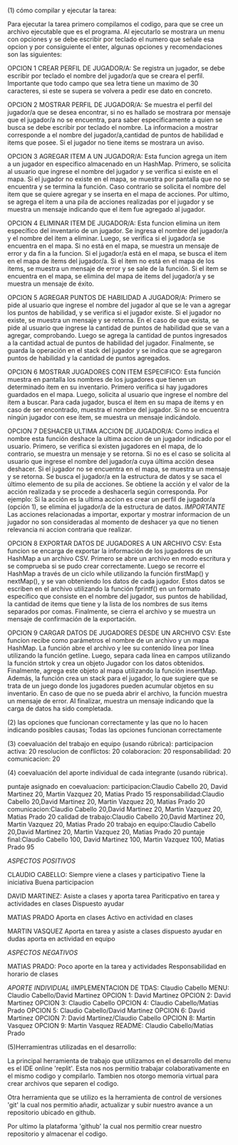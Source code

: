 (1) cómo compilar y ejecutar la tarea:

Para ejecutar la tarea primero compilamos el codigo, para que se cree un archivo ejecutable que es el programa. Al ejecutarlo se mostrara un menu con opciones y se debe escribir por teclado el numero que señale esa opcion y por consiguiente el enter, algunas opciones y recomendaciones son las siguientes:

OPCION 1 CREAR PERFIL DE JUGADOR/A: Se registra un jugador, se debe escribir por teclado el nombre del jugador/a que se creara el perfil. Importante que todo campo que sea letra tiene un maximo de 30 caracteres, si este se supera se volvera a pedir ese dato en concreto.

OPCION 2 MOSTRAR PERFIL DE JUGADOR/A: Se muestra el perfil del jugador/a que se desea encontrar, si no es hallado se mostrara por mensaje que el jugador/a no se encuentra, para saber especificamente a quien se busca se debe escribir por teclado el nombre. La informacion a mostrar corresponde a el nombre del jugador/a,cantidad de puntos de habilidad e items que posee. Si el jugador no tiene items se mostrara un aviso.

OPCION 3 AGREGAR ITEM A UN JUGADOR/A: Esta funcion agrega un item a un jugador en especifico almacenado en un HashMap. Primero, se solicita al usuario que ingrese el nombre del jugador y se verifica si existe en el mapa. Si el jugador no existe en el mapa, se muestra por pantalla que no se encuentra y se termina la función. Caso contrario se solicita el nombre del item que se quiere agregar y se inserta en el mapa de acciones. Por ultimo, se agrega el item a una pila de acciones realizadas por el jugador y se muestra un mensaje indicando que el item fue agregado al jugador.

OPCION 4 ELIMINAR ITEM DE JUGADOR/A: Esta funcion  elimina un item específico del inventario de un jugador. Se ingresa el nombre del jugador/a y el nombre del item a eliminar. Luego, se verifica si el jugador/a se encuentra en el mapa. Si no está en el mapa, se muestra un mensaje de error y da fin a la funcion. Si el jugador/a está en el mapa, se busca el item en el mapa de items del jugador/a. Si el item no está en el mapa de los items, se muestra un mensaje de error y se sale de la función. Si el item se encuentra en el mapa, se elimina del mapa de items del jugador/a y se muestra un mensaje de éxito.

OPCION 5 AGREGAR PUNTOS DE HABILIDAD A JUGADOR/A: Primero se pide al usuario que ingrese el nombre del jugador al que se le van a agregar los puntos de habilidad, y se verifica si el jugador existe. Si el jugador no existe, se muestra un mensaje y se retorna. En el caso de que exista, se pide al usuario que ingrese la cantidad de puntos de habilidad que se van a agregar, comprobando. Luego se agrega la cantidad de puntos ingresados a la cantidad actual de puntos de habilidad del jugador. Finalmente, se guarda la operación en el stack del jugador y se indica que se agregaron puntos de habilidad y la cantidad de puntos agregados.

OPCION 6 MOSTRAR JUGADORES CON ITEM ESPECIFICO: Esta función muestra en pantalla los nombres de los jugadores que tienen un determinado ítem en su inventario. Primero verifica si hay jugadores guardados en el mapa. Luego, solicita al usuario que ingrese el nombre del ítem a buscar. Para cada jugador, busca el ítem en su mapa de ítems y en caso de ser encontrado, muestra el nombre del jugador. Si no se encuentra ningún jugador con ese ítem, se muestra un mensaje indicándolo.

OPCION 7 DESHACER ULTIMA ACCION DE JUGADOR/A: Como indica el nombre esta función deshace la ultima accion de un jugador indicado por el usuario. Primero, se verifica si existen jugadores en el mapa, de lo contrario, se muestra un mensaje y se retorna. Si no es el caso se solicita al usuario que ingrese el nombre del jugador/a cuya última acción desea deshacer. Si el jugador no se encuentra en el mapa, se muestra un mensaje y se retorna. Se busca el jugador/a en la estructura de datos y se saca el último elemento de su pila de acciones. Se obtiene la acción y el valor de la acción realizada y se procede a deshacerla según corresponda. Por ejemplo: Si la acción es la ultima accion es crear un perfil de jugador/a (opción 1), se elimina el jugador/a de la estructura de datos.
*IMPORTANTE* 
Las acciones relacionadas a importar, exportar y mostrar informacion de un jugador no son consideradas al momento de deshacer ya que no tienen relevancia ni accion contraria que realizar.

OPCION 8 EXPORTAR DATOS DE JUGADORES A UN ARCHIVO CSV: Esta funcion se encarga de exportar la información de los jugadores de un HashMap a un archivo CSV. Primero se abre un archivo en modo escritura y se comprueba si se pudo crear correctamente. Luego se recorre el HashMap a través de un ciclo while utilizando la función firstMap() y nextMap(), y se van obteniendo los datos de cada jugador. Estos datos se escriben en el archivo utilizando la función fprintf() en un formato específico que consiste en el nombre del jugador, sus puntos de habilidad, la cantidad de items que tiene y la lista de los nombres de sus items separados por comas. Finalmente, se cierra el archivo y se muestra un mensaje de confirmación de la exportación.

OPCION 9 CARGAR DATOS DE JUGADORES DESDE UN ARCHIVO CSV: Este funcion recibe como parámetros el nombre de un archivo y un mapa HashMap. La función abre el archivo y lee su contenido línea por línea utilizando la función getline. Luego, separa cada línea en campos utilizando la función strtok y crea un objeto Jugador con los datos obtenidos. Finalmente, agrega este objeto al mapa utilizando la función insertMap. Además, la función crea un stack para el jugador, lo que sugiere que se trata de un juego donde los jugadores pueden acumular objetos en su inventario. En caso de que no se pueda abrir el archivo, la función muestra un mensaje de error. Al finalizar, muestra un mensaje indicando que la carga de datos ha sido completada.

(2) las opciones que funcionan correctamente y las que no lo hacen indicando posibles causas;
Todas las opciones funcionan correctamente

(3) coevaluación del trabajo en equipo (usando rúbrica):
participacion activa: 20
resolucion de conflictos: 20
colaboracion: 20
responsabilidad: 20
comunicacion: 20

(4) coevaluación del aporte individual de cada integrante (usando rúbrica).

puntaje asignado en coevaluacion:
participacion:Claudio Cabello 20, David Martinez 20, Martin Vazquez 20, Matias Prado 15
responsabilidad:Claudio Cabello 20,David Martinez 20, Martin Vazquez 20, Matias Prado 20
comunicacion:Claudio Cabello 20,David Martinez 20, Martin Vazquez 20, Matias Prado 20
calidad de trabajo:Claudio Cabello 20,David Martinez 20, Martin Vazquez 20, Matias Prado 20
trabajo en equipo:Claudio Cabello 20,David Martinez 20, Martin Vazquez 20, Matias Prado 20
puntaje final:Claudio Cabello 100, David Martinez 100, Martin Vazquez 100, Matias Prado 95

*ASPECTOS POSITIVOS*

CLAUDIO CABELLO:
Siempre viene a clases y participativo
Tiene la iniciativa
Buena participacion


DAVID MARTINEZ:
Asiste a clases y aporta tarea
Pariticpativo en tarea y actividades en clases
Dispuesto ayudar

MATIAS PRADO
Aporta en clases
Activo en actividad en clases

MARTIN VASQUEZ
Aporta en tarea y asiste a clases
dispuesto ayudar en dudas
aporta en actividad en equipo

*ASPECTOS NEGATIVOS*

MATIAS PRADO:
Poco aporte en la tarea y actividades
Responsabilidad en horario de clases


*APORTE INDIVIDUAL*
iIMPLEMENTACION DE TDAS: Claudio Cabello
MENU: Claudio Cabello/David Martinez
OPCION 1: David Martinez
OPCION 2: David Martinez
OPCION 3: Claudio Cabello
OPCION 4: Claudio Cabello/Matias Prado
OPCION 5: Claudio Cabello/David Martinez
OPCION 6: David Martinez
OPCION 7: David Martinez/Claudio Cabello
OPCION 8: Martin Vasquez
OPCION 9: Martin Vasquez
README: Claudio Cabello/Matias Prado

(5)Herramientras utilizadas en el desarrollo:

La principal herramienta de trabajo que utilizamos en el desarrollo del menu es el IDE online 'replit'. Esta nos nos permitio trabajar colaborativamente en el mismo codigo y compilarlo. Tambien nos otorgo memoria virtual para crear archivos que separen el codigo.

Otra herramienta que se utilizo es la herramienta de control de versiones 'git' la cual nos permitio añadir, actualizar y subir nuestro avance a un repositorio ubicado en github.

Por ultimo la plataforma 'github' la cual nos permitio crear nuestro repositorio y almacenar el codigo.
